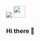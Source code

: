 <img src="https://i.pinimg.com/originals/a5/ba/0f/a5ba0f47e2e2a8bd6a05fee7d9d1d4e1.jpg" class="center"/>

<a href="https://www.linkedin.com/in/meitarkeshet/" class="center">
<img src="https://www.flaticon.com/svg/vstatic/svg/38/38669.svg?token=exp=1611572719~hmac=98531b48101548757be9414efb9ee62a"  width="32" height="32" class="center">
</a>

### Hi there 👋



<!--
**meitarkeshet/meitarkeshet** is a ✨ _special_ ✨ repository because its `README.md` (this file) appears on your GitHub profile.

Here are some ideas to get you started:

- 🔭 I’m currently working on ...
- 🌱 I’m currently learning ...
- 👯 I’m looking to collaborate on ...
- 🤔 I’m looking for help with ...
- 💬 Ask me about ...
- 📫 How to reach me: ...
- 😄 Pronouns: ...
- ⚡ Fun fact: ...
-->
